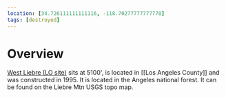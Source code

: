 ```yaml
---
location: [34.726111111111116, -118.70277777777778]
tags: [destroyed]
---
```


# Overview

[West Liebre (LO site)](http://www.peakbagging.com/CALookoutPhotos/WestLiebre.html) sits at 5100', is located in [[Los Angeles County]] and was constructed in 1995. It is located in the Angeles national forest. It can be found on the Liebre Mtn USGS topo map.

